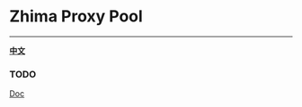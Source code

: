 # Zhima Proxy Pool

----
**[中文](README.md)**

### TODO
[Doc](https://pkg.go.dev/github.com/Sora233/zhima-proxy-pool)